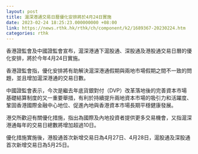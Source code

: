 ```yaml
---
layout: post
title: 滬深港通交易日曆優化安排將於4月24日實施
date: 2023-02-24 18:25:23.000000000 +08:00
link: https://news.rthk.hk/rthk/ch/component/k2/1689367-20230224.htm
categories: rthk
---
```


香港證監會及中國證監會宣布，滬深港通下滬股通、深股通及港股通交易日曆的優化安排，將於今年4月24日實施。

香港證監會指，優化安排將有助解決滬深港通假期與兩地市場假期之間不一致的問題，並且增加滬深港通的交易日數。

中國證監會表示，今次是繼去年底貨銀對付（DVP）改革落地後的完善資本市場基礎結算制度的又一重要舉措，有利於持續提升兩地資本市場的吸引力和活躍度、鞏固香港國際金融中心地位、促進內地與香港資本市場長期平穩健康發展。

港交所歡迎有關優化措施，指出為國際及內地投資者提供更多交易機會，又指滬深港通每年的交易日總數將增加超過10日。

優化措施實施後，港股通首次新增交易日為4月27日、4月28日，滬股通及深股通首次新增交易日為5月25日。
